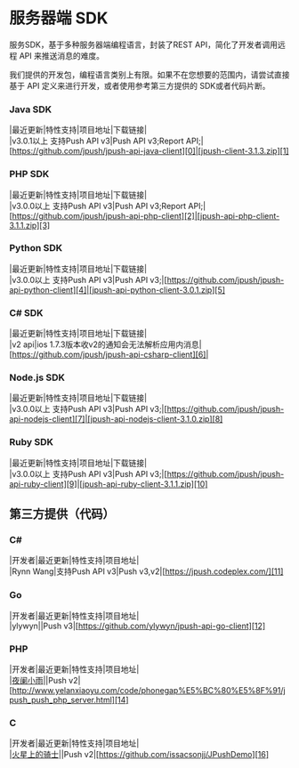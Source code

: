 # 服务器端 SDK

服务SDK，基于多种服务器端编程语言，封装了REST API，简化了开发者调用远程 API 来推送消息的难度。

我们提供的开发包，编程语言类别上有限。如果不在您想要的范围内，请尝试直接基于 API 定义来进行开发，或者使用参考第三方提供的 SDK或者代码片断。

### Java SDK

|最近更新|特性支持|项目地址|下载链接|   
|v3.0.1以上 支持Push API v3|Push API v3;Report API;|[https://github.com/jpush/jpush-api-java-client][0]|[jpush-client-3.1.3.zip][1]

### PHP SDK

|最近更新|特性支持|项目地址|下载链接|   
|v3.0.0以上 支持Push API v3|Push API v3;Report API;| [https://github.com/jpush/jpush-api-php-client][2]|[jpush-api-php-client-3.1.1.zip][3]

### Python SDK

|最近更新|特性支持|项目地址|下载链接|   
|v3.0.0以上 支持Push API v3|Push API v3;|[https://github.com/jpush/jpush-api-python-client][4]|[jpush-api-python-client-3.0.1.zip][5]

### C# SDK

|最近更新|特性支持|项目地址|下载链接|   
|v2 api|ios 1.7.3版本收v2的通知会无法解析应用内消息|[https://github.com/jpush/jpush-api-csharp-client][6]|

### Node.js SDK

|最近更新|特性支持|项目地址|下载链接|   
|v3.0.0以上 支持Push API v3|Push API v3;|[https://github.com/jpush/jpush-api-nodejs-client][7]|[jpush-api-nodejs-client-3.1.0.zip][8]

### Ruby SDK

|最近更新|特性支持|项目地址|下载链接|   
|v3.0.0以上 支持Push API v3|Push API v3;|[https://github.com/jpush/jpush-api-ruby-client][9]|[jpush-api-ruby-client-3.1.1.zip][10]

## 第三方提供（代码）

### C#

|开发者|最近更新|特性支持|项目地址|   
|Rynn Wang|支持Push API v3|Push v3,v2|[https://jpush.codeplex.com/][11]

### Go

|开发者|最近更新|特性支持|项目地址|   
|ylywyn||Push v3|[https://github.com/ylywyn/jpush-api-go-client][12]

### PHP

|开发者|最近更新|特性支持|项目地址|   
|[夜阑小雨][13]||Push v2|[http://www.yelanxiaoyu.com/code/phonegap%E5%BC%80%E5%8F%91/jpush_push_php_server.html][14]

### C

|开发者|最近更新|特性支持|项目地址|   
|[火星上的骑士][15]||Push v2|[https://github.com/issacsonjj/JPushDemo][16]

[0]: https://github.com/jpush/jpush-api-java-client]
[1]: http://docs.jpush.cn/download/attachments/2228302/jpush-client-3.1.3.zip?version=1&modificationDate=1407373852000
[2]: https://github.com/jpush/jpush-api-php-client
[3]: http://docs.jpush.cn/download/attachments/2228302/jpush-api-php-client-3.1.1.zip?version=1&modificationDate=1404872553000
[4]: https://github.com/jpush/jpush-api-python-client
[5]: http://docs.jpush.cn/download/attachments/2228302/jpush-api-python-client-3.0.1.zip?version=1&modificationDate=1404872913000
[6]: https://github.com/jpush/jpush-api-csharp-client
[7]: https://github.com/jpush/jpush-api-nodejs-client
[8]: http://docs.jpush.cn/download/attachments/2228302/jpush-api-nodejs-client-3.1.0.zip?version=1&modificationDate=1404872549000
[9]: https://github.com/jpush/jpush-api-ruby-client
[10]: http://docs.jpush.cn/download/attachments/2228302/jpush-api-ruby-client-3.1.1.zip?version=1&modificationDate=1407735179000
[11]: https://jpush.codeplex.com/
[12]: https://github.com/ylywyn/jpush-api-go-client
[13]: http://www.yelanxiaoyu.com/
[14]: http://www.yelanxiaoyu.com/code/phonegap%E5%BC%80%E5%8F%91/jpush_push_php_server.html
[15]: http://weibo.com/issacsonjj
[16]: https://github.com/issacsonjj/JPushDemo